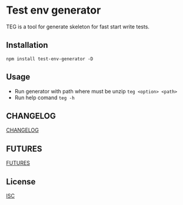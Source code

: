 # Test env generator

TEG is a tool for generate skeleton for fast start write tests.

## Installation

```npm install test-env-generator -D ```

## Usage

* Run generator with path where must be unzip ``` teg <option> <path> ```
* Run help comand ``` teg -h ```

## CHANGELOG
[CHANGELOG](CHANGELOG.md)

## FUTURES
[FUTURES](FUTURES.md)

## License
[ISC](LICENSE.md)
